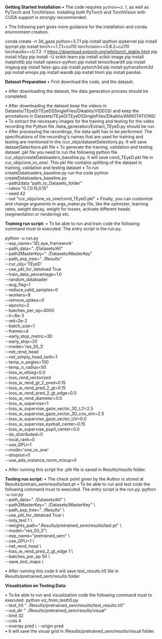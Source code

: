 **Getting Started**
**Installation**
•	The code requires `python>=3.7`, as well as PyTorch and TorchVision. Installing both PyTorch and TorchVision with CUDA support is strongly recommended.

•	The following part gives more guidance for the installation and conda environment creation.

conda create -n 3d_gaze python=3.7.1
pip install ipython ipykernel
pip install ipympl
pip install torch==1.7.1+cu110 torchvision==0.8.2+cu110 torchaudio==0.7.2 -f https://download.pytorch.org/whl/torch_stable.html
pip install h5py
pip install -U scikit-learn
pip install scikit-image
pip install matplotlib
pip install opencv-python
pip install tensorboardX
pip install imgaug
pip install faiss-gpu
pip install pytorch3d
pip install pytransform3d
pip install einops
pip install wandb
pip install timm
pip install pandas

**Dataset Preparation**
•	First download the code, and the dataset.

•	After downloading the dataset, the data generation process should be completed.

•	After downloading the dataset keep the videos in Datasets/TEyeD/TEyeDSSingleFiles/Dikablis/VIDEOS/ and
 keep the annotations in  Datasets/TEyeD/TEyeDSSingleFiles/Dikablis/ANNOTATIONS/
•	To extract the necessary images for the training and testing for the video recording the Python file /data_generation/Extract_TEyeD.py should be run.
•	After processing the recordings, the data split has to be performed. The specifications of the recording's names that are used for training and testing are mentioned in the /cur_objs/datasetSelections.py. It will save datasetSelections.pkl file
•	To generate the training, validation and testing dataset .pkl file you need to run the following python file cur_objs/createDataloaders_baseline.py. It will save cond_TEyeD.pkl file in cur_objs/one_vs_one/. This pkl file contains splitting of the dataset in training, validation and testing dataset
•	To run createDataloaders_baseline.py  run the code
python createDataloaders_baseline.py \
--path2data “path_to_Datasets_folder” \
--ratios "0.7,0.15,0.15" \
--seed 42 \
--out "cur_objs/one_vs_one/cond_TEyeD.pkl"
•	Finally, you can customize and change arguments in args_maker.py file, like the optimizer, learning rates, weight decay, weight for losses, activate different heads (segmentation or rendering) etc.

**Training run script:**
•	To be able to run and train code the following command must to executed. The entry script is the run.py.

python -u run.py \
--exp_name='3D_eye_framework' \
--path_data=". /Datasets/All" \
--path2MasterKey=". /Datasets/MasterKey" \
--path_exp_tree=". /Results" \
--cur_obj='TEyeD' \
--use_pkl_for_dataload True \
--train_data_percentage=1.0 \
--random_dataloader \
--aug_flag=1 \
--reduce_valid_samples=0 \
--workers=8 \
--remove_spikes=0 \
--epochs=2 \
--batches_per_ep=4000 \
--lr=8e-3 \
--wd=2e-2 \
--batch_size=1 \
--frames=4 \
--early_stop_metric=3D \
--early_stop=20 \
--model='res_50_3' \
--net_rend_head \
--net_simply_head_tanh=1 \
--temp_n_angles=100 \
--temp_n_radius=50 \
--loss_w_ellseg=0.0 \
--loss_rend_vectorized \
--loss_w_rend_gt_2_pred=0.15 \
--loss_w_rend_pred_2_gt=0.15 \
--loss_w_rend_pred_2_gt_edge=0.0 \
--loss_w_rend_diameter=0.0 \
--loss_w_supervise=1 \
--loss_w_supervise_gaze_vector_3D_L2=2.5 \
--loss_w_supervise_gaze_vector_3D_cos_sim=2.5 \
--loss_w_supervise_gaze_vector_UV=0.0 \
--loss_w_supervise_eyeball_center=0.15 \
--loss_w_supervise_pupil_center=0.0 \
--do_distributed=0 \
--local_rank=0 \
--use_GPU=1 \
--mode='one_vs_one' \
--dropout=0 \
--use_ada_instance_norm_mixup=0

•	After running this script the .pth file is saved in Results/results folder.

**Testing run script:**
•	The check point given by the Author is stored at Results/pretrain_sem/results/last.pt
•	To be able to run and test code the following command must to executed. The entry script is the run.py.
python -u run.py \
--path_data=". /Datasets/All" \  
--path2MasterKey=". /Datasets/MasterKey" \  
--path_exp_tree=". /Results" \  
--use_pkl_for_dataload True \  
--only_test 1 \   
--weights_path=".Results/pretrained_sem/results/last.pt" \  
--model="res_50_3"\   
--exp_name="pretrained_sem"  \  
--use_GPU=1 \   
--net_rend_head \   
--loss_w_rend_pred_2_gt_edge 1 \   
--batches_per_ep 50 \   
--save_test_maps \

•	After running this code it will save test_results.h5 file in Results/pretrained_sem/results folder

**Visualization on Testing Data:**

•	To be able to run and visualization code the following command must to executed. 
python viz_from_testh5.py \
  --test_h5 ". /Results/pretrained_sem/results/test_results.h5" \
  --out_dir " ./Results/pretrained_sem/results/visual" \
  --limit 32 \
  --cols 4 \
  --overlay pred \ 
  --origin pred \
•	It will save the visual grid in  /Results/pretrained_sem/results/visual folder.

